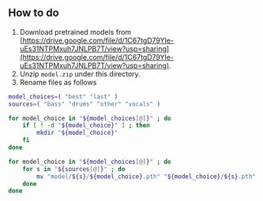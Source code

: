 ## How to do
1. Download pretrained models from [https://drive.google.com/file/d/1C67tgD79YIe-uEs31NTPMxuh7JNLPB7T/view?usp=sharing](https://drive.google.com/file/d/1C67tgD79YIe-uEs31NTPMxuh7JNLPB7T/view?usp=sharing).
2. Unzip `model.zip` under this directory.
3. Rename files as follows

```sh
model_choices=( "best" "last" )
sources=( "bass" "drums" "other" "vocals" )

for model_choice in "${model_choices[@]}" ; do
    if [ ! -d "${model_choice}" ] ; then
        mkdir "${model_choice}"
    fi
done

for model_choice in "${model_choices[@]}" ; do
    for s in "${sources[@]}" ; do
        mv "model/${s}/${model_choice}.pth" "${model_choice}/${s}.pth"
    done
done
```